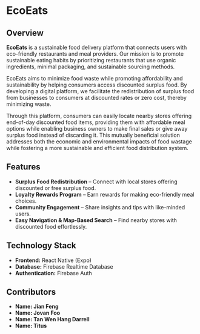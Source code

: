 # EcoEats

## Overview

**EcoEats** is a sustainable food delivery platform that connects users with eco-friendly restaurants and meal providers. Our mission is to promote sustainable eating habits by prioritizing restaurants that use organic ingredients, minimal packaging, and sustainable sourcing methods.

EcoEats aims to minimize food waste while promoting affordability and sustainability by helping consumers access discounted surplus food. By developing a digital platform, we facilitate the redistribution of surplus food from businesses to consumers at discounted rates or zero cost, thereby minimizing waste.

Through this platform, consumers can easily locate nearby stores offering end-of-day discounted food items, providing them with affordable meal options while enabling business owners to make final sales or give away surplus food instead of discarding it. This mutually beneficial solution addresses both the economic and environmental impacts of food wastage while fostering a more sustainable and efficient food distribution system.

## Features

- **Surplus Food Redistribution** – Connect with local stores offering discounted or free surplus food.
- **Loyalty Rewards Program** – Earn rewards for making eco-friendly meal choices.
- **Community Engagement** – Share insights and tips with like-minded users.
- **Easy Navigation & Map-Based Search** – Find nearby stores with discounted food effortlessly.

## Technology Stack

- **Frontend:** React Native (Expo)
- **Database:** Firebase Realtime Database
- **Authentication:** Firebase Auth

## Contributors

- **Name: Jian Feng**
- **Name: Jovan Foo**
- **Name: Tan Wen Hang Darrell**
- **Name: Titus**
